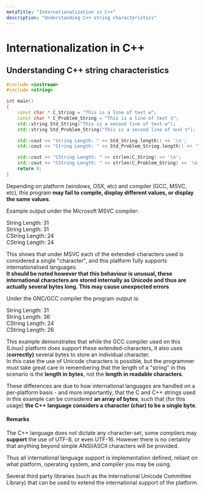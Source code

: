 ```yaml
---
metaTitle: "Internationalization in C++"
description: "Understanding C++ string characteristics"
---
```


# Internationalization in C++



## Understanding C++ string characteristics


```cpp
#include <iostream>
#include <string>

int main()
{
    const char * C_String = "This is a line of text w";
    const char * C_Problem_String = "This is a line of text ኚ";
    std::string Std_String("This is a second line of text w");
    std::string Std_Problem_String("This is a second line of ϯϵxϯ ኚ");

    std::cout << "String Length: " << Std_String.length() << '\n';
    std::cout << "String Length: " << Std_Problem_String.length() << '\n';

    std::cout << "CString Length: " << strlen(C_String) << '\n';
    std::cout << "CString Length: " << strlen(C_Problem_String) << '\n';
    return 0;
}

```

Depending on platform (windows, OSX, etc) and compiler (GCC, MSVC, etc), this program **may fail to compile, display different values, or display the same values**.

Example output under the Microsoft MSVC compiler:

> 
<p>String Length: 31<br />
String Length: 31<br />
CString Length: 24<br />
CString Length: 24</p>


This shows that under MSVC each of the extended-characters used is considered a single "character", and this platform fully supports internationalised languages.<br />
**It should be noted however that this behaviour is unusual, these international characters are stored internally as Unicode and thus are actually several bytes long. **This may cause unexpected errors****

Under the GNC/GCC compiler the program output is:

> 
<p>String Length: 31<br />
String Length: 36<br />
CString Length: 24<br />
CString Length: 26</p>


This example demonstrates that while the GCC compiler used on this (Linux) platform does support these extended-characters, it also uses (**correctly)** several bytes to store an individual character.<br />
In this case the use of Unicode characters is possible, but the programmer must take great care in remembering that the length of a "string" in this scenario is the ****length in bytes****, not the ****length in readable characters****.

These differences are due to how international languages are handled on a per-platform basis - and more importantly, that the C and C++ strings used in this example can be considered ****an array of bytes****, such that (for this usage) ****the C++ language considers a character (char) to be a single byte****.



#### Remarks


The C++ language does not dictate any character-set, some compilers may ****support**** the use of UTF-8, or even UTF-16. However there is no certainty that anything beyond simple ANSI/ASCII characters will be provided.

Thus all international language support is implementation defined, reliant on what platform, operating system, and compiler you may be using.

Several third party libraries (such as the International Unicode Committee Library) that can be used to extend the international support of the platform.

